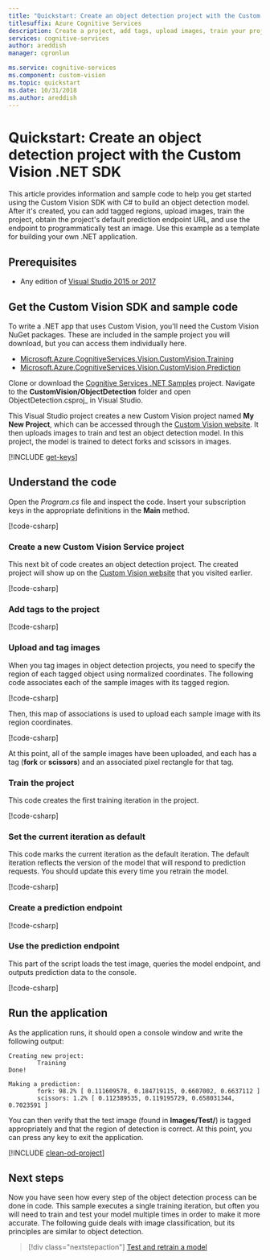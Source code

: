 ```yaml
---
title: "Quickstart: Create an object detection project with the Custom Vision SDK for C#"
titlesuffix: Azure Cognitive Services
description: Create a project, add tags, upload images, train your project, and detect objects using the .NET SDK with C#.
services: cognitive-services
author: areddish
manager: cgronlun

ms.service: cognitive-services
ms.component: custom-vision
ms.topic: quickstart
ms.date: 10/31/2018
ms.author: areddish
---
```


# Quickstart: Create an object detection project with the Custom Vision .NET SDK

This article provides information and sample code to help you get started using the Custom Vision SDK with C# to build an object detection model. After it's created, you can add tagged regions, upload images, train the project, obtain the project's default prediction endpoint URL, and use the endpoint to programmatically test an image. Use this example as a template for building your own .NET application. 

## Prerequisites

- Any edition of [Visual Studio 2015 or 2017](https://www.visualstudio.com/downloads/)

## Get the Custom Vision SDK and sample code
To write a .NET app that uses Custom Vision, you'll need the Custom Vision NuGet packages. These are included in the sample project you will download, but you can access them individually here.

* [Microsoft.Azure.CognitiveServices.Vision.CustomVision.Training](https://www.nuget.org/packages/Microsoft.Azure.CognitiveServices.Vision.CustomVision.Training/)
* [Microsoft.Azure.CognitiveServices.Vision.CustomVision.Prediction](https://www.nuget.org/packages/Microsoft.Azure.CognitiveServices.Vision.CustomVision.Prediction/)

Clone or download the [Cognitive Services .NET Samples](https://github.com/Azure-Samples/cognitive-services-dotnet-sdk-samples) project. Navigate to the **CustomVision/ObjectDetection** folder and open ObjectDetection.csproj_ in Visual Studio.

This Visual Studio project creates a new Custom Vision project named __My New Project__, which can be accessed through the [Custom Vision website](https://customvision.ai/). It then uploads images to train and test an object detection model. In this project, the model is trained to detect forks and scissors in images.

[!INCLUDE [get-keys](includes/get-keys.md)]

## Understand the code

Open the _Program.cs_ file and inspect the code. Insert your subscription keys in the appropriate definitions in the **Main** method.

[!code-csharp[](~/cognitive-services-dotnet-sdk-samples/CustomVision/ObjectDetection/Program.cs?range=18-27)]

### Create a new Custom Vision Service project

This next bit of code creates an object detection project. The created project will show up on the [Custom Vision website](https://customvision.ai/) that you visited earlier. 

[!code-csharp[](~/cognitive-services-dotnet-sdk-samples/CustomVision/ObjectDetection/Program.cs?range=29-35)]

### Add tags to the project

[!code-csharp[](~/cognitive-services-dotnet-sdk-samples/CustomVision/ObjectDetection/Program.cs?range=37-39)]

### Upload and tag images

When you tag images in object detection projects, you need to specify the region of each tagged object using normalized coordinates. The following code associates each of the sample images with its tagged region.

[!code-csharp[](~/cognitive-services-dotnet-sdk-samples/CustomVision/ObjectDetection/Program.cs?range=41-84)]

Then, this map of associations is used to upload each sample image with its region coordinates.

[!code-csharp[](~/cognitive-services-dotnet-sdk-samples/CustomVision/ObjectDetection/Program.cs?range=86-104)]

At this point, all of the sample images have been uploaded, and each has a tag (**fork** or **scissors**) and an associated pixel rectangle for that tag.

### Train the project

This code creates the first training iteration in the project.

[!code-csharp[](~/cognitive-services-dotnet-sdk-samples/CustomVision/ObjectDetection/Program.cs?range=106-117)]

### Set the current iteration as default

This code marks the current iteration as the default iteration. The default iteration reflects the version of the model that will respond to prediction requests. You should update this every time you retrain the model.

[!code-csharp[](~/cognitive-services-dotnet-sdk-samples/CustomVision/ObjectDetection/Program.cs?range=119-124)]

### Create a prediction endpoint

[!code-csharp[](~/cognitive-services-dotnet-sdk-samples/CustomVision/ObjectDetection/Program.cs?range=126-131)]

### Use the prediction endpoint

This part of the script loads the test image, queries the model endpoint, and outputs prediction data to the console.

[!code-csharp[](~/cognitive-services-dotnet-sdk-samples/CustomVision/ObjectDetection/Program.cs?range=133-145)]

## Run the application

As the application runs, it should open a console window and write the following output:

```
Creating new project:
        Training
Done!

Making a prediction:
        fork: 98.2% [ 0.111609578, 0.184719115, 0.6607002, 0.6637112 ]
        scissors: 1.2% [ 0.112389535, 0.119195729, 0.658031344, 0.7023591 ]
```
You can then verify that the test image (found in **Images/Test/**) is tagged appropriately and that the region of detection is correct. At this point, you can press any key to exit the application.

[!INCLUDE [clean-od-project](includes/clean-od-project.md)]

## Next steps

Now you have seen how every step of the object detection process can be done in code. This sample executes a single training iteration, but often you will need to train and test your model multiple times in order to make it more accurate. The following guide deals with image classification, but its principles are similar to object detection.

> [!div class="nextstepaction"]
> [Test and retrain a model](test-your-model.md)
